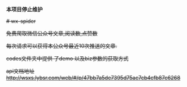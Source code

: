 **本项目停止维护**


~~# wx-spider~~

~~免费爬取微信公众号文章,阅读数,点赞数~~

~~每次请求可以获得本公众号最近10次推送的文章.~~

~~codes文件夹中提供 了demo 以及biz参数的获取方式~~

~~api文档地址 http://wsxs.lybsr.com/web/#/p/47bb7a5de7395d75ac7cb4cfb87c6268~~


